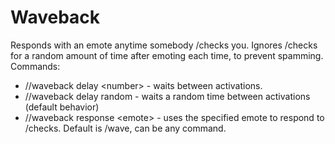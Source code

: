 # Waveback  
Responds with an emote anytime somebody /checks you. Ignores /checks for a random amount of time after emoting each time, to prevent spamming.
Commands:  
- //waveback delay &lt;number&gt; - waits <number> between activations.  
- //waveback delay random - waits a random time between activations (default behavior)
- //waveback response &lt;emote&gt; - uses the specified emote to respond to /checks. Default is /wave, can be any command.
